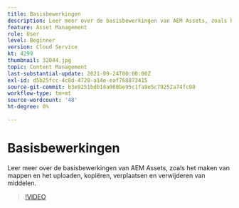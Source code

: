 ```yaml
---
title: Basisbewerkingen
description: Leer meer over de basisbewerkingen van AEM Assets, zoals het maken van mappen en het uploaden, kopiëren, verplaatsen en verwijderen van middelen.
feature: Asset Management
role: User
level: Beginner
version: Cloud Service
kt: 4299
thumbnail: 32044.jpg
topic: Content Management
last-substantial-update: 2021-09-24T00:00:00Z
exl-id: d5b25fcc-4c8d-4720-a14e-eaf768873415
source-git-commit: b3e9251bdb18a008be95c1fa9e5c79252a74fc98
workflow-type: tm+mt
source-wordcount: '48'
ht-degree: 0%

---
```


# Basisbewerkingen

Leer meer over de basisbewerkingen van AEM Assets, zoals het maken van mappen en het uploaden, kopiëren, verplaatsen en verwijderen van middelen.

>[!VIDEO](https://video.tv.adobe.com/v/32044?quality=12&learn=on)
